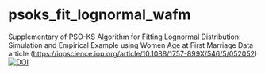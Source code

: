 # psoks_fit_lognormal_wafm
Supplementary of PSO-KS Algorithm for Fitting Lognormal Distribution: Simulation and Empirical Example using Women Age at First Marriage Data article (https://iopscience.iop.org/article/10.1088/1757-899X/546/5/052052)
[![DOI](https://zenodo.org/badge/169533768.svg)](https://zenodo.org/badge/latestdoi/169533768)
